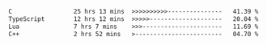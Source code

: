 <!--START_SECTION:waka-->

```txt
C                 25 hrs 13 mins  >>>>>>>>>>---------------   41.39 %
TypeScript        12 hrs 12 mins  >>>>>--------------------   20.04 %
Lua               7 hrs 7 mins    >>>----------------------   11.69 %
C++               2 hrs 52 mins   >------------------------   04.70 %
```

<!--END_SECTION:waka-->
